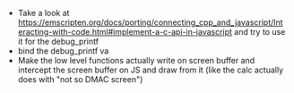 - Take a look at https://emscripten.org/docs/porting/connecting_cpp_and_javascript/Interacting-with-code.html#implement-a-c-api-in-javascript and try to use it for the debug_printf
- bind the debug_printf va
- Make the low level functions actually write on screen buffer and intercept the screen buffer on JS and draw from it (like the calc actually does with "not so DMAC screen")
